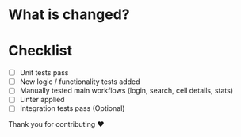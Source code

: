 # What is changed?

# Checklist
- [ ] Unit tests pass
- [ ] New logic / functionality tests added
- [ ] Manually tested main workflows (login, search, cell details, stats) 
- [ ] Linter applied
- [ ] Integration tests pass (Optional)

Thank you for contributing :heart:
